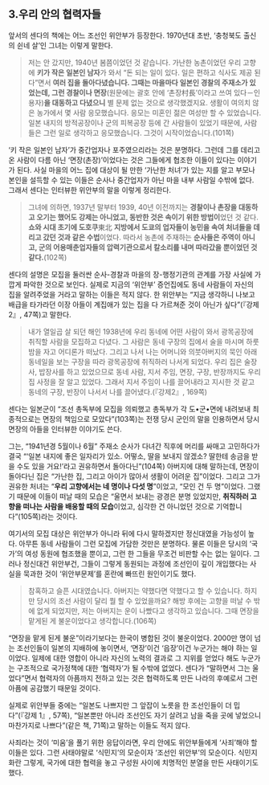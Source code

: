 ## 3.우리 안의 협력자들

앞서의 센다의 책에는 어느 조선인 위안부가 등장한다. 1970년대 초반, ‘충청북도 출신의 쉰네 살’인 그녀는 이렇게 말한다.

> 저는 안 갔지만, 1940년 봄쯤이었던 것 같습니다. 가난한 농촌이었던 우리 고향에 **키가 작은 일본인 남자**가 와서 “돈 되는 일이 있다. 일은 편하고 식사도 제공 된다”면서 **여러 집을 돌아다녔습니다. 그때는 마을마다 일본인 경찰의 주재소가 있었는데, 그런 경찰이나 면장**(원문에는 괄호 안에 ‘촌장村長’이라고 쓰여 있다－인용자)**을 대동하고 다녔으니** 별 문제 없는 것으로 생각했겠지요. 생활이 여의치 않은 농가에서 몇 사람 응모했습니다. 응모는 미혼인 젊은 여성만 할 수 있었습니다. 일본 내지의 방적공장이나 군의 피복공장 등에 간 사람들이 있었기 때문에, 사람들은 그런 일로 생각하고 응모했습니다. 그것이 시작이었습니다.(101쪽)

‘키 작은 일본인 남자’가 중간업자나 포주였으리라는 것은 분명하다. 그런데 그를 데리고 온 사람이 다름 아닌 ‘면장(촌장)’이었다는 것은 그들에게 협조한 이들이 있다는 이야기가 된다. 사실 마을의 어느 집에 대상이 될 만한 ‘가난한 처녀’가 있는 지를 알고 부모나 본인을 설득할 수 있는 이들은 순사나 중간업자가 아닌 마을 내부 사람일 수밖에 없다. 그래서 센다는 인터뷰한 위안부의 말을 이렇게 정리한다.

> 그녀에 의하면, 1937년 말부터 1939, 40년 이전까지는 **경찰이나 촌장을 대동하고 오기는 했어도 강제는 아니었고, 동반한 것은 속이기 위한 방법이**었던 것 같다. **쇼와 시대 초기에 도호쿠**東北 **지방에서 도쿄의 업자들이 농민을 속여 처녀들을 데리고 갔던 것과 같은 수법**이었다. 따라서 농촌에 주재하는 **순사들은 주역이 아니고, 군의 어용매춘업자들의 압력기관으로서 칼소리를 내며 따라갔을 뿐이었던 것같다.**(102쪽)

센다의 설명은 모집을 둘러싼 순사-경찰과 마을의 장-행정기관의 관계를 가장 사실에 가깝게 파악한 것으로 보인다. 실제로 지금의 ‘위안부’ 증언집에도 동네 사람들이 자신의 집을 알려주었을 거라고 말하는 이들은 적지 않다. 한 위안부는 “지금 생각하니 나보고 배급을 타가라던 이장 아들이 계집애가 있는 집을 다 가르쳐준 것이 아닌가 싶다”(『강제2』, 47쪽)고 말한다.

> 내가 열일곱 살 되던 해인 1938년에 우리 동네에 어떤 사람이 와서 광목공장에 취직할 사람을 모집하고 다녔다. 그 사람은 동네 구장의 집에서 술을 마시며 하룻밤을 자고 어디론가 떠났다. 그리고 나서 나는 어머니와 의붓아버지의 묵인 아래 동네일을 보는 구장을 따라 광목공장에 취직하러 나서게 되었다. 우리 집은 술장사, 밥장사를 하고 있었으므로 동네 사람, 지서 주임, 면장, 구장, 반장까지도 우리 집 사정을 잘 알고 있었다. 그래서 지서 주임이 나를 끌어내라고 지시한 것 같고 동네의 구장, 반장이 나서서 나를 끌어냈다.(『강제2』, 169쪽)

센다는 일본군이 “조선 총독부에 모집을 의뢰했고 총독부가 각 도•군•면에 내려보내 최종적으로는 면장의 책임으로 모았다”(103쪽)는 전쟁 당시 군인의 말을 인용하면서 당시 면장의 아들을 인터뷰한 이야기도 쓴다.

그는, “1941년경 5월이나 6월” 주재소 순사가 다녀간 직후에 머리를 싸매고 고민하다가 결국 “‘일본 내지에 좋은 일자리가 있소. 어떻소, 딸을 보내지 않겠소? 딸한테 송금을 받을 수도 있을 거요!’라고 권유하면서 돌아다닌”(104쪽) 아버지에 대해 말하는데, 면장이 돌아다닌 집은 “가난한 집, 그리고 아이가 많아서 생활이 어려운 집”이었다. 그리고 그가 권유한 처녀는 “**우리 고향에서는 네 명이나 다섯 명**”이었고, “모인 건 두 명”이었다. 그랬기 때문에 이들이 떠날 때의 모습은 “울면서 보내는 광경은 분명 있었지만, **취직하러 고향을 떠나는 사람을 배웅할 때의 모습**이었고, 심각한 건 아니었던 것으로 기억합니다”(105쪽)라는 것이다.

여기서의 모집 대상은 위안부가 아니라 뒤에 다시 말하겠지만 정신대였을 가능성이 높다. 아무튼 동네 사람들이 그런 모집에 가담한 것만은 분명하다. 물론 이들은 당시의 ‘국가’의 여성 동원에 협조했을 뿐이고, 그런 한 그들을 무조건 비판할 수는 없는 일이다. 그러나 정신대건 위안부건, 그들이 그렇게 동원되는 과정에 조선인이 깊이 개입했다는 사실을 묵과한 것이 ‘위안부문제’를 혼란에 빠뜨린 원인이기도 했다.

> 참혹하고 슬픈 시대였습니다. 아버지는 약했다면 약했다고 할 수 있습니다. 하지만 당시의 조선 사람이 달리 뭘 할 수 있었을까요? 해방 후에는 고향을 떠날 수 밖에 없게 되었지만, 저는 아버지는 운이 나빴다고 생각하고 있습니다. 그때 면장을 맡게된 게 불운이었다고 생각합니다.(106쪽)

“면장을 맡게 된게 불운”이라기보다는 한국이 병합된 것이 불운이었다. 2000만 명이 넘는 조선인들이 일본의 지배하에 놓이면서, ‘면장’이건 ‘읍장’이건 누군가는 해야 하는 일이었다. 일제에 대한 영합이 아니라 자신의 노력의 결과로 그 지위를 얻었다 해도 누군가는 구조적으로 국가정책에 대한 ‘협력자’가 될 수밖에 없었다. 센다가 “말하면서 그는 울었다”면서 협력자의 아픔까지 전하고 있는 것은 협력하도록 만든 나라의 후예로서 그런 아픔에 공감했기 때문일 것이다.

실제로 위안부들 중에는 “일본도 나쁘지만 그 앞잡이 노릇을 한 조선인들이 더 밉다”(『강제 1』, 57쪽), “일본뿐만 아니라 조선인도 자기 살려고 남을 죽을 곳에 넣었으니 마찬가지로 나쁘다”(같은 책, 71쪽)고 말하는 이들도 적지 않다.

사죄라는 것이 ‘미움’을 풀기 위한 응답이라면, 우리 안에도 위안부들에게 ‘사죄’해야 할 이들은 있다. 그런 사태야말로 ‘식민지’의 모순이자 ‘조선인 위안부’의 모순이다. 식민지화란 그렇게, 국가에 대한 협력을 놓고 구성원 사이에 치명적인 분열을 만든 사태이기도 했다.
